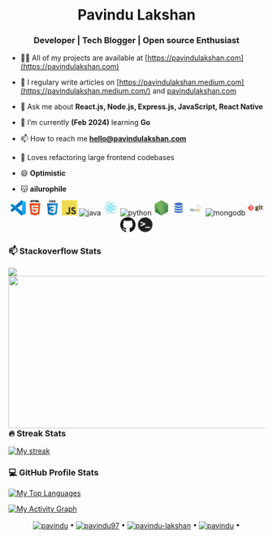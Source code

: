 <h1 align="center">Pavindu Lakshan</h1>
<h3 align="center">Developer | Tech Blogger | Open source Enthusiast</h3>

- 👨‍💻 All of my projects are available at [https://pavindulakshan.com](https://pavindulakshan.com)

- 📝 I regulary write articles on [https://pavindulakshan.medium.com](https://pavindulakshan.medium.com/) and [pavindulakshan.com](https://pavindulakshan.com/blog)

- 💬 Ask me about **React.js, Node.js, Express.js, JavaScript, React Native**

- 🌱 I’m currently **(Feb 2024)** learning **Go**
 
- 📫 How to reach me **hello@pavindulakshan.com**

- 👷 Loves refactoring large frontend codebases

- 😄 **Optimistic**

- 😽 **ailurophile**

<p align="center">
<img  alt="Visual Studio Code" width="30px" src="https://raw.githubusercontent.com/github/explore/80688e429a7d4ef2fca1e82350fe8e3517d3494d/topics/visual-studio-code/visual-studio-code.png" />
<img  alt="HTML5" width="30px" src="https://raw.githubusercontent.com/github/explore/80688e429a7d4ef2fca1e82350fe8e3517d3494d/topics/html/html.png" />
<img  alt="CSS3" width="30px" src="https://raw.githubusercontent.com/github/explore/80688e429a7d4ef2fca1e82350fe8e3517d3494d/topics/css/css.png" />
<img  alt="JavaScript" width="30px" src="https://raw.githubusercontent.com/github/explore/80688e429a7d4ef2fca1e82350fe8e3517d3494d/topics/javascript/javascript.png" />
<img  alt="java"  width="30px" src="https://cdn.iconscout.com/icon/free/png-256/java-43-569305.png" /> 
<img  alt="React" width="30px" src="https://raw.githubusercontent.com/github/explore/80688e429a7d4ef2fca1e82350fe8e3517d3494d/topics/react/react.png" />
<img src="https://upload.wikimedia.org/wikipedia/commons/thumb/c/c3/Python-logo-notext.svg/1024px-Python-logo-notext.svg.png" alt="python" width="30px" />
<img  alt="Node.js" width="30px" src="https://raw.githubusercontent.com/github/explore/80688e429a7d4ef2fca1e82350fe8e3517d3494d/topics/nodejs/nodejs.png" />
<img  alt="SQL" width="30px" src="https://raw.githubusercontent.com/github/explore/80688e429a7d4ef2fca1e82350fe8e3517d3494d/topics/sql/sql.png" />
<img  alt="MySQL" width="30px" src="https://raw.githubusercontent.com/github/explore/80688e429a7d4ef2fca1e82350fe8e3517d3494d/topics/mysql/mysql.png" />
<img src="https://cdn.iconscout.com/icon/free/png-512/mongodb-2-1175137.png" alt="mongodb" width="30px"/> 
<img  alt="Git" width="30px" src="https://raw.githubusercontent.com/github/explore/80688e429a7d4ef2fca1e82350fe8e3517d3494d/topics/git/git.png" />
<img  alt="GitHub" width="30px" src="https://raw.githubusercontent.com/github/explore/78df643247d429f6cc873026c0622819ad797942/topics/github/github.png" />
<img  alt="Terminal" width="30px" src="https://raw.githubusercontent.com/github/explore/80688e429a7d4ef2fca1e82350fe8e3517d3494d/topics/terminal/terminal.png" />    </p>


<h3>📫 Stackoverflow Stats</h3>

<p>
 <a>
  <img width="200" align="left" src="https://github-readme-stackoverflow.vercel.app/?userID=8810941&theme=dark" />
  <img width="550" height="300" align="left" src="https://github-stackoverflow-readme.vercel.app/?userId=8810941" />
 </a> 
</p>

<br /><br /><br /><br /><br /><br /><br /><br /><br /><br /><br /><br /><br /><br /><br />

<h3>🔥 Streak Stats</h3>

<!-- GitHub Readme Streak Stats - https://github.com/DenverCoder1/github-readme-streak-stats -->
<p>
  <a href="https://github.com/pavinduLakshan/github-readme-streak-stats">
    <img title="🔥 Get streak stats for your profile at git.io/streak-stats" alt="My streak" src="https://streak-stats.demolab.com/?user=pavinduLakshan&theme=monokai-metallian&hide_border=true"/>
  </a>
<!--     <p>🔥 Get streak stats for your profile at <a href="https://git.io/streak-stats">git.io/streak-stats</a></p> -->
</p>

<h3>💻 GitHub Profile Stats</h3>

  <!-- https://github.com/anuraghazra/github-readme-stats -->

  
  <a href="https://github.com/pavinduLakshan/github-readme-stats"><img alt="My Top Languages" src="https://github-readme-stats.vercel.app/api/top-langs/?username=pavinduLakshan&langs_count=8&layout=compact&theme=react&hide_border=true&bg_color=1F222E&title_color=F85D7F&icon_color=F8D866&hide=Jupyter%20Notebook,Roff" height="192px"/></a>
  <br/>

  
  
  <!-- https://github.com/ashutosh00710/github-readme-activity-graph -->

  <a href="https://github.com/pavinduLakshan/github-readme-activity-graph"><img alt="My Activity Graph" src="https://github-readme-activity-graph.vercel.app/graph/?username=pavinduLakshan&bg_color=1F222E&color=F8D866&line=F85D7F&point=FFFFFF&hide_border=true" /></a>




<p align="center">
<a href="https://pavindulakshan.medium.com"  target="blank"><img align="center" src="https://cdn.jsdelivr.net/npm/simple-icons@3.0.1/icons/medium.svg" alt="pavindu" height="20" width="20" /></a>
  &#8226;
<a href="https://dev.to/pavindu97"  target="blank"><img align="center" src="https://cdn.jsdelivr.net/npm/simple-icons@3.0.1/icons/dev-dot-to.svg" alt="pavindu97" height="20" width="20" /></a>
  &#8226;
<a href="https://linkedin.com/in/pavindu-lakshan" target="blank"><img align="center" src="https://cdn.jsdelivr.net/npm/simple-icons@3.0.1/icons/linkedin.svg" alt="pavindu-lakshan" height="20" width="20" /></a>
  &#8226;
<a href="https://stackoverflow.com/pavindu" target="blank"><img align="center" src="https://cdn.jsdelivr.net/npm/simple-icons@3.0.1/icons/stackoverflow.svg" alt="pavindu" height="20" width="20" /></a>
  &#8226;
</p>
